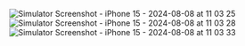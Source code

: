 ![Simulator Screenshot - iPhone 15 - 2024-08-08 at 11 03 25](https://github.com/user-attachments/assets/7e72963c-6e10-433d-b756-4ec9f42b1f8d)
![Simulator Screenshot - iPhone 15 - 2024-08-08 at 11 03 28](https://github.com/user-attachments/assets/ecc4be9a-eb01-4a9d-8b71-bf8ee6f909c8)
![Simulator Screenshot - iPhone 15 - 2024-08-08 at 11 03 33](https://github.com/user-attachments/assets/6d736582-5930-4737-ae42-b1c84229ef94)
